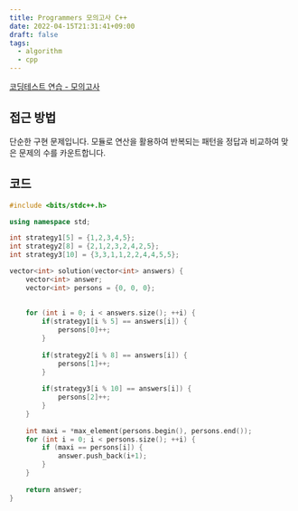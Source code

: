 ```yaml
---
title: Programmers 모의고사 C++
date: 2022-04-15T21:31:41+09:00
draft: false
tags:
  - algorithm
  - cpp
---
```

<!--more-->
[코딩테스트 연습 - 모의고사](https://programmers.co.kr/learn/courses/30/lessons/42840)

## 접근 방법

단순한 구현 문제입니다. 모듈로 연산을 활용하여 반복되는 패턴을 정답과 비교하여 맞은 문제의 수를 카운트합니다.

## 코드

```cpp
#include <bits/stdc++.h>

using namespace std;

int strategy1[5] = {1,2,3,4,5};
int strategy2[8] = {2,1,2,3,2,4,2,5};
int strategy3[10] = {3,3,1,1,2,2,4,4,5,5};

vector<int> solution(vector<int> answers) {
    vector<int> answer;
    vector<int> persons = {0, 0, 0};
    
    
    for (int i = 0; i < answers.size(); ++i) {
        if(strategy1[i % 5] == answers[i]) {
            persons[0]++;
        }
        
        if(strategy2[i % 8] == answers[i]) {
            persons[1]++;
        }
        
        if(strategy3[i % 10] == answers[i]) {
            persons[2]++;
        }
    }
    
    int maxi = *max_element(persons.begin(), persons.end());
    for (int i = 0; i < persons.size(); ++i) {
        if (maxi == persons[i]) {
            answer.push_back(i+1);
        }
    }
    
    return answer;
}
```